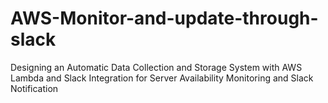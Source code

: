 # AWS-Monitor-and-update-through-slack
Designing an Automatic Data Collection and Storage System with AWS Lambda and Slack Integration for Server Availability Monitoring and Slack Notification
